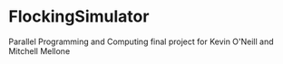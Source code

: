 # FlockingSimulator
Parallel Programming and Computing final project for Kevin O'Neill and Mitchell Mellone
